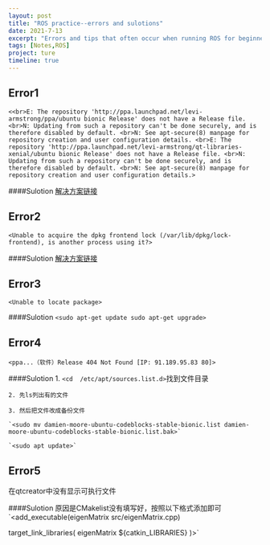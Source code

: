 ```yaml
---
layout: post
title: "ROS practice--errors and sulotions"
date: 2021-7-13
excerpt: "Errors and tips that often occur when running ROS for beginners."
tags: [Notes,ROS]
project: ture
timeline: true
---
```

<script type="text/javascript" src="http://tajs.qq.com/stats?sId=66526224" charset="UTF-8"></script>


## Error1
`<<br>E: The repository 'http://ppa.launchpad.net/levi-armstrong/ppa/ubuntu bionic Release' does not have a Release file.
<br>N: Updating from such a repository can't be done securely, and is therefore disabled by default.
<br>N: See apt-secure(8) manpage for repository creation and user configuration details.
<br>E: The repository 'http://ppa.launchpad.net/levi-armstrong/qt-libraries-xenial/ubuntu bionic Release' does not have a Release file.
<br>N: Updating from such a repository can't be done securely, and is therefore disabled by default.
<br>N: See apt-secure(8) manpage for repository creation and user configuration details.>`

####Sulotion
[解决方案链接](https://blog.csdn.net/m0_49448331/article/details/108354926 )

## Error2
`<Unable to acquire the dpkg frontend lock (/var/lib/dpkg/lock-frontend), is another process using it?>`

####Sulotion
[解决方案链接](https://www.jianshu.com/p/c9c425c56feb )

## Error3
`<Unable to locate package>`

####Sulotion
`<sudo apt-get update
sudo apt-get upgrade>`

## Error4
`<ppa...（软件）Release 404 Not Found [IP: 91.189.95.83 80]>`

####Sulotion
	1. `<cd  /etc/apt/sources.list.d>`找到文件目录

	2. 先ls列出有的文件

	3. 然后把文件改成备份文件

	`<sudo mv damien-moore-ubuntu-codeblocks-stable-bionic.list damien-moore-ubuntu-codeblocks-stable-bionic.list.bak>`
   
    `<sudo apt update>`

## Error5
在qtcreator中没有显示可执行文件

####Sulotion
原因是CMakelist没有填写好，按照以下格式添加即可
`<add_executable(eigenMatrix src/eigenMatrix.cpp)

target_link_libraries(
  eigenMatrix
  ${catkin_LIBRARIES}
)>`
